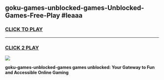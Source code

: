 
## goku-games-unblocked-games-Unblocked-Games-Free-Play #leaaa
<h3>
<a href="https://us.freeplayer.one?title=goku-games-unblocked-games&ref=9M">CLICK TO PLAY</a></h3>
<hr>

<h3>
<a href="https://us.freeplayer.one?title=goku-games-unblocked-games&ref=9M">CLICK 2 PLAY</a>
  
</h3>

<a href="https://us.freeplayer.one?title=goku-games-unblocked-games&ref=9M"><img src="https://clearcache.store/games.png"></a>


**goku-games-unblocked-games games unblocked: Your Gateway to Fun and Accessible Online Gaming**
